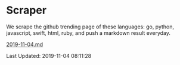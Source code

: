 # Scraper

We scrape the github trending page of these languages: go, python, javascript, swift, html, ruby, and push a markdown result everyday.

[2019-11-04.md](https://github.com/henson/Scraper/blob/master/2019-11-04.md)

Last Updated: 2019-11-04 08:11:28